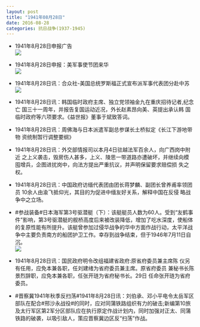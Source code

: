 ```yaml
---
layout: post
title: "1941年08月28日"
date: 2016-08-28
categories: 抗日战争(1937-1945)
---
```


<meta name="referrer" content="no-referrer" />

- 1941年8月28日申报广告 <br/><img src="https://ww2.sinaimg.cn/large/aca367d8jw1f79uurkgm6j20690h5q4a.jpg" />

- 1941年8月28日申报：美军事使节团来华 <br/><img src="https://ww3.sinaimg.cn/large/aca367d8jw1f79t4j1stsj20lx0yiass.jpg" />

- 1941年8月28日讯：合众社-美国总统罗斯福正式宣布派军事代表团分赴中苏 <br/><img src="https://ww4.sinaimg.cn/large/aca367d8jw1f79re938qoj206j0jedhn.jpg" />

- 1941年8月28日讯：韩国临时政府主席、独立党领袖金九在重庆招待记者,纪念亡 国三十一周年，并报告复国运动近况，外长赵素昂向美、英提出承认韩 国临时政府等六项要求。《益世报》董事于斌致答词。 

- 1941年8月28日讯：周佛海与日本派遣军副总参谋长土桥拟定《长江下游地带物 资统制暂行调整要纲》 

- 1941年8月28日讯：外交部情报司以本月4日驻越法军百余人，向广西岗中附近 之上义袭击，毁房伤人甚多，上义、陵思一带道路亦遭破坏，并继续向模 囤增兵，企图进扰岗中，向法方提出严重抗议，并声明保留要求赔偿损 失之权。 

- 1941年8月28日讯：中国政府访缅代表团由团长蒋梦麟、副团长曾养甫率领团员 10余人由渝飞抵仰光，其目的为促进中缅友好关系，解释中国在反侵 略战争中之立场。 

- #参战装备#日本海军第3号驱潜艇（下）：该艇艇员人数为60人。受到“友鹤事件”影响，第3号驱潜艇的舰桥高度后来被改装降低，增加了吃水深度，使船体的复原性能有所提升。该艇曾参加过侵华战争的华中方面作战行动，太平洋战争中主要负责南方的船团护卫工作。幸存到战争结束，但于1946年7月11日自沉。 <br/><img src="https://ww1.sinaimg.cn/large/aca367d8jw1f798b5ns48j20dw04pjrs.jpg" />

- 1941年8月28日讯：国民政府明令改组福建省政府:原省府委员兼主席陈 仪另有任用，应免本兼各职，任刘建绪为省府委员兼主席。原省府委员 兼秘书长陈景烈辞职，应免本兼各职，任张开琏为省府秘书长。29日 任命张开琏为省府委员。 

- #晋察冀1941年秋季反扫荡#1941年8月28日讯：刘伯承、邓小平电令太岳军区部队在配合#邢沙永战役#的同时，应对同蒲铁路组织有力的破击;新编第10旅及太行军区第2军分区部队应在执行原定作战计划内，同时加强对正太、同蒲铁路的破袭，以吸引敌人，策应晋察冀边区反“扫荡”作战。 

